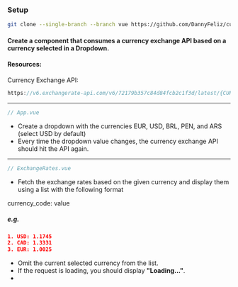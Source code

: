 ### Setup

```bash
git clone --single-branch --branch vue https://github.com/DannyFeliz/currency-api-exercise.git && cd currency-api-exercise && npm install && npm run serve
```

#### Create a component that consumes a currency exchange API based on a currency selected in a Dropdown.

#### Resources:

Currency Exchange API:

```js
https://v6.exchangerate-api.com/v6/72179b357c84d84fcb2c1f3d/latest/{CURRENCY_CODE}
```

<hr>

```js
// App.vue
```

- Create a dropdown with the currencies EUR, USD, BRL, PEN, and ARS (select USD by default)
- Every time the dropdown value changes, the currency exchange API should hit the API again.

<hr>

```js
// ExchangeRates.vue
```

- Fetch the exchange rates based on the given currency and display them using a list with the following format

currency_code: value

##### e.g.

```json
1. USD: 1.1745
2. CAD: 1.3331
3. EUR: 1.0025
```
- Omit the current selected currency from the list.
- If the request is loading, you should display **"Loading..."**.
- 
